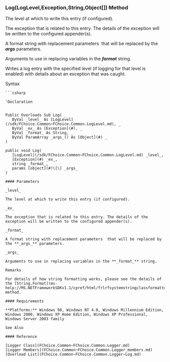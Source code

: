 ﻿### Log(LogLevel,Exception,String,Object\[\]) Method

The level at which to write this entry (if configured).

The exception that is related to this entry. The details of the exception will be written to the configured appender(s).

A format string with replacement parameters  that will be replaced by the **_args_** parameters.

Arguments to use in replacing variables in the **_format_** string.

Writes a log entry with the specified level (if logging for that level is enabled) with details about an exception that was caught.

Syntax

```vbnet
```csharp

'Declaration
 

Public Overloads Sub Log( _
   ByVal _level_ As [LogLevel](/sdk/FChoice.Common~FChoice.Common.LogLevel.md), _
   ByVal _ex_ As [Exception](#), _
   ByVal _format_ As String, _
   ByVal ParamArray _args_() As [Object](#) _
) 

public void Log( 
   [LogLevel](/sdk/FChoice.Common~FChoice.Common.LogLevel.md) _level_,
   [Exception](#) _ex_,
   string _format_,
   params [object](#)\[\] _args_
)

#### Parameters

_level_

The level at which to write this entry (if configured).

_ex_

The exception that is related to this entry. The details of the exception will be written to the configured appender(s).

_format_

A format string with replacement parameters  that will be replaced by the **_args_** parameters.

_args_

Arguments to use in replacing variables in the **_format_** string.

Remarks

For details of how string formatting works, please see the details of the [String.Format](ms-help://MS.NETFrameworkSDKv1.1/cpref/html/frlrfsystemstringclassformattopic.htm) method.

#### Requirements

**Platforms:** Windows 98, Windows NT 4.0, Windows Millennium Edition, Windows 2000, Windows XP Home Edition, Windows XP Professional, Windows Server 2003 family

See Also

#### Reference

[Logger Class](FChoice.Common~FChoice.Common.Logger.md)  
[Logger Members](FChoice.Common~FChoice.Common.Logger_members.md)  
[Overload List](FChoice.Common~FChoice.Common.Logger~Log.md)